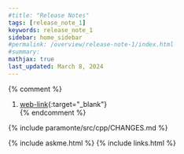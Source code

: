 ```yaml
---
#title: "Release Notes"
tags: [release_note_1]
keywords: release_note_1
sidebar: home_sidebar
#permalink: /overview/release-note-1/index.html
#summary:
mathjax: true
last_updated: March 8, 2024
---
```


{% comment %}
1. [web-link](){:target="_blank"}  
{% endcomment %}
 
{% include paramonte/src/cpp/CHANGES.md %}

{% include askme.html %}
{% include links.html %}
